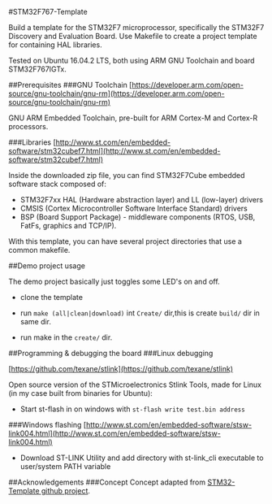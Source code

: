#STM32F767-Template

Build a template for the STM32F7 microprocessor, specifically the STM32F7 Discovery and Evaluation Board. Use Makefile to create a project template for containing HAL libraries.

Tested on Ubuntu 16.04.2 LTS, both using ARM GNU Toolchain and board STM32F767IGTx.

##Prerequisites
###GNU Toolchain
[https://developer.arm.com/open-source/gnu-toolchain/gnu-rm](https://developer.arm.com/open-source/gnu-toolchain/gnu-rm)

GNU ARM Embedded Toolchain, pre-built for ARM Cortex-M and Cortex-R processors.

###Libraries
[http://www.st.com/en/embedded-software/stm32cubef7.html](http://www.st.com/en/embedded-software/stm32cubef7.html)

Inside the downloaded zip file, you can find STM32F7Cube embedded software stack composed of:

- STM32F7xx HAL (Hardware abstraction layer) and LL (low-layer) drivers
- CMSIS (Cortex Microcontroller Software Interface Standard) drivers
- BSP (Board Support Package) - middleware components (RTOS, USB, FatFs, graphics and TCP/IP).

With this template, you can have several project directories that use a common makefile.

##Demo project usage

The demo project basically just toggles some LED's on and off.

- clone the template

- run `make (all|clean|download)` int `Create/` dir,this is create `build/` dir in same dir.

- run make in the `create/` dir.

##Programming & debugging the board
###Linux debugging

[https://github.com/texane/stlink](https://github.com/texane/stlink)

Open source version of the STMicroelectronics Stlink Tools, made for Linux (in my case built from binaries for Ubuntu):  

- Start st-flash in on windows with `st-flash write test.bin address`

###Windows flashing
[http://www.st.com/en/embedded-software/stsw-link004.html](http://www.st.com/en/embedded-software/stsw-link004.html)

- Download ST-LINK Utility and add directory with st-link_cli executable to user/system PATH variable

##Acknowledgements
###Concept
Concept adapted from [STM32-Template github project](https://github.com/geoffreymbrown/STM32-Template).

